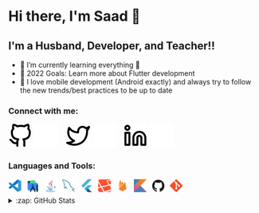 # Hi there, I'm Saad 👋 



## I'm a Husband, Developer, and Teacher!!

- 🌱 I’m currently learning everything 🤣
- 🥅 2022 Goals: Learn more about Flutter development
- 👯 I love mobile development (Android exactly) and always try to follow the new trends/best practices 
    to be up to date

### Connect with me:

[![website](./img/github-light.svg)](https://github.com/saadfattouh#gh-light-mode-only)
[![website](./img/github-dark.svg)](https://github.com/saadfattouh#gh-dark-mode-only)
&nbsp;&nbsp;
[![website](./img/twitter-light.svg)](https://twitter.com/saad49964164#gh-light-mode-only)
[![website](./img/twitter-dark.svg)](https://twitter.com/saad49964164#gh-dark-mode-only)
&nbsp;&nbsp;
[![website](./img/linkedin-light.svg)](linkedin.com/in/saad-fattouh-30b876213/#gh-light-mode-only)
[![website](./img/linkedin-dark.svg)](linkedin.com/in/saad-fattouh-30b876213/#gh-dark-mode-only)

### Languages and Tools:

[<img align="left" alt="Visual Studio Code" width="26px" src="https://github.com/devicons/devicon/blob/1119b9f84c0290e0f0b38982099a2bd027a48bf1/icons/vscode/vscode-original.svg" style="padding-right:10px;" />][linkedin]
[<img align="left" alt="Android studio" width="26px" src="https://github.com/devicons/devicon/blob/1119b9f84c0290e0f0b38982099a2bd027a48bf1/icons/androidstudio/androidstudio-original.svg" style="padding-right:10px;" />][linkedin]
[<img align="left" alt="JAVA" width="26px" src="https://github.com/devicons/devicon/blob/1119b9f84c0290e0f0b38982099a2bd027a48bf1/icons/java/java-original.svg" style="padding-right:10px;" />][linkedin]
[<img align="left" alt="MySql" width="26px" src="https://github.com/devicons/devicon/blob/1119b9f84c0290e0f0b38982099a2bd027a48bf1/icons/mysql/mysql-original.svg" style="padding-right:10px;" />][linkedin]
[<img align="left" alt="Flutter" width="26px" src="https://github.com/devicons/devicon/blob/1119b9f84c0290e0f0b38982099a2bd027a48bf1/icons/flutter/flutter-original.svg" style="padding-right:10px;" />][linkedin]
[<img align="left" alt="Laravel" width="26px" src="https://github.com/devicons/devicon/blob/1119b9f84c0290e0f0b38982099a2bd027a48bf1/icons/laravel/laravel-plain.svg" style="padding-right:10px;" />][linkedin]
[<img align="left" alt="Firebase" width="26px" src="https://github.com/devicons/devicon/blob/1119b9f84c0290e0f0b38982099a2bd027a48bf1/icons/firebase/firebase-plain.svg" style="padding-right:10px;" />][linkedin]
[<img align="left" alt="Kotlin" width="26px" src="https://github.com/devicons/devicon/blob/1119b9f84c0290e0f0b38982099a2bd027a48bf1/icons/kotlin/kotlin-original.svg" style="padding-right:10px;" />][linkedin]
[<img align="left" alt="Github" width="26px" src="https://github.com/devicons/devicon/blob/1119b9f84c0290e0f0b38982099a2bd027a48bf1/icons/github/github-original.svg" style="padding-right:10px;" />][linkedin]
[<img align="left" alt="Deno" width="26px" src="https://github.com/devicons/devicon/blob/1119b9f84c0290e0f0b38982099a2bd027a48bf1/icons/git/git-original.svg" style="padding-right:10px;" />][linkedin]

<br />
<br />


<details>
  <summary>:zap: GitHub Stats</summary>

  <img align="left" alt="codeSTACKr's GitHub Stats" src="https://github-readme-stats.vercel.app/api?username=saadfattouh&show_icons=true&hide_border=false&title_color=ff652f&icon_color=FFE400&bg_color=09131B&text_color=ffffff&border_color=0c1a25" />

</details>

[linkedin]: linkedin.com/in/saad-fattouh-30b876213/

